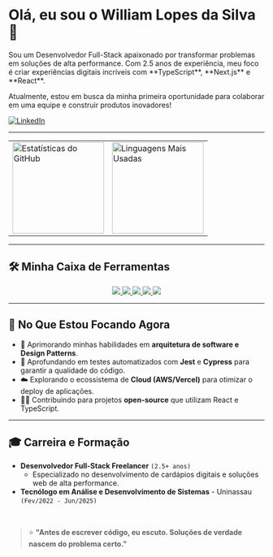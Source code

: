 # Olá, eu sou o William Lopes da Silva 👋

<p>Sou um Desenvolvedor Full-Stack apaixonado por transformar problemas em soluções de alta performance. Com 2.5 anos de experiência, meu foco é criar experiências digitais incríveis com **TypeScript**, **Next.js** e **React**.</p>
<p>Atualmente, estou em busca da minha primeira oportunidade para colaborar em uma equipe e construir produtos inovadores!</p>

<a href="https://www.linkedin.com/in/william-lopes-5537792a1/" target="_blank">
    <img src="https://img.shields.io/badge/LinkedIn-0077B5?style=for-the-badge&logo=linkedin&logoColor=white" alt="LinkedIn">
</a>

---

<div>
  <table>
    <tr>
      <td>
        <a href="https://github.com/Williamlp-dev">
          <img height="180em" src="https://william-github-stats.vercel.app/api?username=Williamlp-dev&show_icons=true&theme=dracula&include_all_commits=true&count_private=true&hide_border=true&cache_bust=1" alt="Estatísticas do GitHub"/>
        </a>
      </td>
      <td>
        <img height="180em" src="https://github-readme-stats.vercel.app/api/top-langs/?username=Williamlp-dev&layout=compact&langs_count=7&theme=dracula&hide_border=true&border_radius=10" alt="Linguagens Mais Usadas"/>
      </td>
    </tr>
  </table>
</div>

---

## 🛠️ Minha Caixa de Ferramentas

<p align="center">
  <a href="https://skillicons.dev">
    <img src="https://skillicons.dev/icons?i=react,nextjs,ts,js,tailwind" />
  </a>
  <a href="https://skillicons.dev">
    <img src="https://skillicons.dev/icons?i=nodejs,python" />
  </a>
  <a href="https://skillicons.dev">
    <img src="https://skillicons.dev/icons?i=postgres" />
  </a>
  <a href="https://skillicons.dev">
    <img src="https://skillicons.dev/icons?i=react" />
  </a>
  <a href="https://skillicons.dev">
    <img src="https://skillicons.dev/icons?i=docker,git,vercel" />
  </a>
</p>

---

## 🌱 No Que Estou Focando Agora

* 🚀 Aprimorando minhas habilidades em **arquitetura de software e Design Patterns**.
* 🧪 Aprofundando em testes automatizados com **Jest** e **Cypress** para garantir a qualidade do código.
* ☁️ Explorando o ecossistema de **Cloud (AWS/Vercel)** para otimizar o deploy de aplicações.
* 👨‍💻 Contribuindo para projetos **open-source** que utilizam React e TypeScript.

---

## 🎓 Carreira e Formação

-   **Desenvolvedor Full-Stack Freelancer** `(2.5+ anos)`
    -   Especializado no desenvolvimento de cardápios digitais e soluções web de alta performance.
-   **Tecnólogo em Análise e Desenvolvimento de Sistemas** - Uninassau `(Fev/2022 - Jun/2025)`

<br>

> ⭐ **"Antes de escrever código, eu escuto. Soluções de verdade nascem do problema certo."**

<br>
